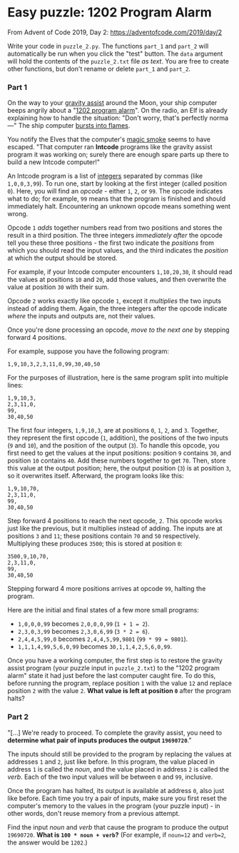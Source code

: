 # Easy puzzle: 1202 Program Alarm

From Advent of Code 2019, Day 2: <https://adventofcode.com/2019/day/2>

Write your code in `puzzle_2.py`. The functions `part_1` and `part_2` will automatically be run when you click the "test" button. The `data` argument will hold the contents of the `puzzle_2.txt` file _as text_. You are free to create other functions, but don't rename or delete `part_1` and `part_2`.

### Part 1

On the way to your [gravity assist](https://en.wikipedia.org/wiki/Gravity_assist) around the Moon, your ship computer beeps angrily about a "[1202 program alarm](https://www.hq.nasa.gov/alsj/a11/a11.landing.html#1023832)". On the radio, an Elf is already explaining how to handle the situation: "Don't worry, that's perfectly norma—" The ship computer [bursts into flames](https://en.wikipedia.org/wiki/Halt_and_Catch_Fire).

You notify the Elves that the computer's [magic smoke](https://en.wikipedia.org/wiki/Magic_smoke) seems to have escaped. "That computer ran **Intcode** programs like the gravity assist program it was working on; surely there are enough spare parts up there to build a new Intcode computer!"

An Intcode program is a list of [integers](https://en.wikipedia.org/wiki/Integer) separated by commas (like `1,0,0,3,99`). To run one, start by looking at the first integer (called position `0`). Here, you will find an _opcode_ - either `1`, `2`, or `99`. The opcode indicates what to do; for example, `99` means that the program is finished and should immediately halt. Encountering an unknown opcode means something went wrong.

Opcode `1` _adds_ together numbers read from two positions and stores the result in a third position. The three integers _immediately after_ the opcode tell you these three positions - the first two indicate the _positions_ from which you should read the input values, and the third indicates the _position_ at which the output should be stored.

For example, if your Intcode computer encounters `1,10,20,30`, it should read the values at positions `10` and `20`, add those values, and then overwrite the value at position `30` with their sum.

Opcode `2` works exactly like opcode `1`, except it _multiplies_ the two inputs instead of adding them. Again, the three integers after the opcode indicate _where_ the inputs and outputs are, not their values.

Once you're done processing an opcode, _move to the next one_ by stepping forward 4 positions.

For example, suppose you have the following program:

    1,9,10,3,2,3,11,0,99,30,40,50

For the purposes of illustration, here is the same program split into multiple lines:

    1,9,10,3,
    2,3,11,0,
    99,
    30,40,50

The first four integers, `1,9,10,3`, are at positions `0`, `1`, `2`, and `3`. Together, they represent the first opcode (`1`, addition), the positions of the two inputs (`9` and `10`), and the position of the output (`3`). To handle this opcode, you first need to get the values at the input positions: position `9` contains `30`, and position `10` contains `40`. Add these numbers together to get `70`. Then, store this value at the output position; here, the output position (`3`) is at position `3`, so it overwrites itself. Afterward, the program looks like this:

    1,9,10,70,
    2,3,11,0,
    99,
    30,40,50

Step forward 4 positions to reach the next opcode, `2`. This opcode works just like the previous, but it multiplies instead of adding. The inputs are at positions `3` and `11`; these positions contain `70` and `50` respectively. Multiplying these produces `3500`; this is stored at position `0`:
 
    3500,9,10,70,
    2,3,11,0,
    99,
    30,40,50

Stepping forward 4 more positions arrives at opcode `99`, halting the program.

Here are the initial and final states of a few more small programs:

- `1,0,0,0,99` becomes `2,0,0,0,99` (`1 + 1 = 2`).
- `2,3,0,3,99` becomes `2,3,0,6,99` (`3 * 2 = 6`).
- `2,4,4,5,99,0` becomes `2,4,4,5,99,9801` (`99 * 99 = 9801`).
- `1,1,1,4,99,5,6,0,99` becomes `30,1,1,4,2,5,6,0,99`.

Once you have a working computer, the first step is to restore the gravity assist program (your puzzle input in `puzzle_2.txt`) to the "1202 program alarm" state it had just before the last computer caught fire. To do this, before running the program, replace position `1` with the value `12` and replace position `2` with the value `2`. **What value is left at position `0`** after the program halts?

### Part 2

"[...] We're ready to proceed. To complete the gravity assist, you need to **determine what pair of inputs produces the output `19690720`**."

The inputs should still be provided to the program by replacing the values at addresses `1` and `2`, just like before. In this program, the value placed in address `1` is called the _noun_, and the value placed in address `2` is called the _verb_. Each of the two input values will be between `0` and `99`, inclusive.

Once the program has halted, its output is available at address `0`, also just like before. Each time you try a pair of inputs, make sure you first reset the computer's memory to the values in the program (your puzzle input) - in other words, don't reuse memory from a previous attempt.

Find the input _noun_ and _verb_ that cause the program to produce the output `19690720`. **What is `100 * noun + verb`?** (For example, if `noun=12` and `verb=2`, the answer would be `1202`.)

